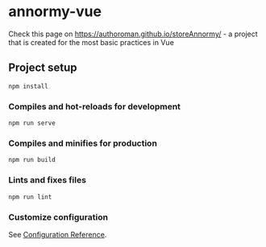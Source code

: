 # annormy-vue
Check this page on https://authoroman.github.io/storeAnnormy/   - a project that is created for the most basic practices in Vue




## Project setup
```
npm install
```

### Compiles and hot-reloads for development
```
npm run serve
```

### Compiles and minifies for production
```
npm run build
```

### Lints and fixes files
```
npm run lint
```

### Customize configuration
See [Configuration Reference](https://cli.vuejs.org/config/).
